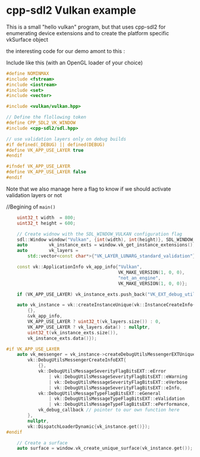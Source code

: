 # cpp-sdl2 Vulkan example

This is a small "hello vulkan" program, but that uses cpp-sdl2 for enumerating device extensions and to create the platform specific vkSurface object

the interesting code for our demo amont to this : 

Include like this (with an OpenGL loader of your choice)
```cpp
#define NOMINMAX
#include <fstream>
#include <iostream>
#include <set>
#include <vector>

#include <vulkan/vulkan.hpp>

// Define the flollowing token
#define CPP_SDL2_VK_WINDOW
#include <cpp-sdl2/sdl.hpp>

// use validation layers only on debug builds
#if defined(_DEBUG) || defined(DEBUG)
#define VK_APP_USE_LAYER true
#endif

#ifndef VK_APP_USE_LAYER
#define VK_APP_USE_LAYER false
#endif
```

Note that we also manage here a flag to know if we should activate validation layers or not



//Begining of `main()`
```cpp
	uint32_t width	= 800;
	uint32_t height = 600;

	// Create widnow with the SDL_WINDOW_VULKAN configuration flag
	sdl::Window window("Vulkan", {int(width), int(height)}, SDL_WINDOW_VULKAN);
	auto		vk_instance_exts = window.vk_get_instance_extensions();
	auto		vk_layers =
		std::vector<const char*>{"VK_LAYER_LUNARG_standard_validation"};

	const vk::ApplicationInfo vk_app_info{"Vulkan",
										  VK_MAKE_VERSION(1, 0, 0),
										  "not_an_engine",
										  VK_MAKE_VERSION(1, 0, 0)};

	if (VK_APP_USE_LAYER) vk_instance_exts.push_back("VK_EXT_debug_utils");

	auto vk_instance = vk::createInstanceUnique(vk::InstanceCreateInfo{
		{},
		&vk_app_info,
		VK_APP_USE_LAYER ? uint32_t(vk_layers.size()) : 0,
		VK_APP_USE_LAYER ? vk_layers.data() : nullptr,
		uint32_t(vk_instance_exts.size()),
		vk_instance_exts.data()});

#if VK_APP_USE_LAYER
	auto vk_messenger = vk_instance->createDebugUtilsMessengerEXTUnique(
		vk::DebugUtilsMessengerCreateInfoEXT{
			{},
			vk::DebugUtilsMessageSeverityFlagBitsEXT::eError
				| vk::DebugUtilsMessageSeverityFlagBitsEXT::eWarning
				| vk::DebugUtilsMessageSeverityFlagBitsEXT::eVerbose
				| vk::DebugUtilsMessageSeverityFlagBitsEXT::eInfo,
			vk::DebugUtilsMessageTypeFlagBitsEXT::eGeneral
				| vk::DebugUtilsMessageTypeFlagBitsEXT::eValidation
				| vk::DebugUtilsMessageTypeFlagBitsEXT::ePerformance,
			vk_debug_callback // pointer to our own function here
		},
		nullptr,
		vk::DispatchLoaderDynamic{vk_instance.get()});
#endif

	// Create a surface
	auto surface = window.vk_create_unique_surface(vk_instance.get());
```
